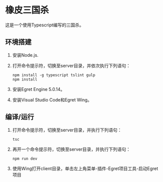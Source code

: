 橡皮三国杀
======
这是一个使用Typescript编写的三国杀。
## 环境搭建
1.  安装Node.js.
2.  打开命令提示符，切换至server目录，并依次执行下列语句：

        npm install -g typescript tslint gulp
        npm install
3.  安装Egret Engine 5.0.14。
4.  安装Visual Studio Code和Egret Wing。
## 编译/运行
1.  打开命令提示符，切换至server目录，并执行下列语句：

        tsc
2.  再开一个命令提示符，切换至server目录，并执行下列语句：

        npm run dev
3.  使用Wing打开client目录，单击左上角菜单-插件-Egret项目工具-启动Egret项目